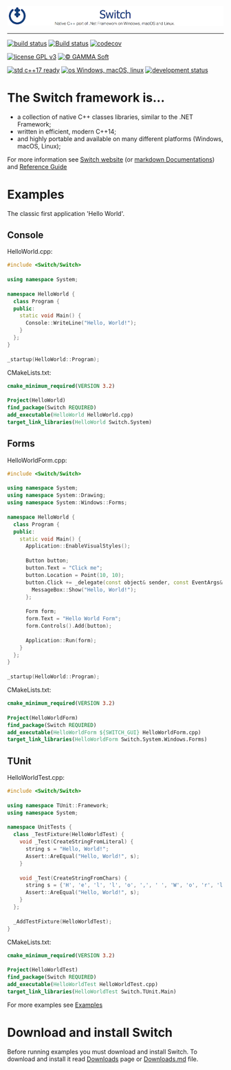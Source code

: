[![GitHub Logo](docs/Pictures/SwitchNativeC++port.png)](https://gammasoft71.github.io/Switch)
____________________________________________________________________________________

[![build status](https://travis-ci.org/gammasoft71/Switch.svg)](https://travis-ci.org/gammasoft71/Switch) 
[![Build status](https://ci.appveyor.com/api/projects/status/kjfq2sl5bc99kut6?svg=true)](https://ci.appveyor.com/project/gammasoft71/switch)
[![codecov](https://codecov.io/gh/gammasoft71/switch/branch/master/graph/badge.svg)](https://codecov.io/gh/gammasoft71/switch)
<!--[![Coverage Status](https://coveralls.io/repos/github/gammasoft71/Switch/badge.svg?branch=master)](https://coveralls.io/github/gammasoft71/Switch?branch=master)-->
[![license GPL v3](https://img.shields.io/badge/license-GPL%20v3-004080.svg)](docs/License.md) 
[![© GAMMA Soft](https://img.shields.io/badge/©-GAMMA%20Soft-004080.svg)](https://gammasoft71.wixsite.com/gammasoft) 
<!--[![language c++](https://img.shields.io/badge/language-c++-004080.svg)](https://gammasoft71.github.io/Switch-doc)-->
[![std c++17 ready](https://img.shields.io/badge/std-c++14-004080.svg)](docs/C++17Ready.md) 
[![os Windows, macOS, linux](https://img.shields.io/badge/os-Windows,%20macOS,%20linux-004080.svg)](docs/Examples.md)
[![development status](https://img.shields.io/badge/dev-status-004080.svg)](docs/SwitchStatus.md) 
<!--[![Download Switch](https://img.shields.io/sourceforge/dt/switchpro.svg)](https://sourceforge.net/projects/switchpro/files/latest/download)-->
<!--[![HitCount](http://hits.dwyl.io/gammasoft71/switch.svg)](http://hits.dwyl.io/gammasoft71/switch)-->

# The Switch framework is...
* a collection of native C++ classes libraries, similar to the .NET Framework;
* written in efficient, modern C++14;
* and highly portable and available on many different platforms (Windows, macOS, Linux);

For more information see [Switch website](https://gammasoft71.wixsite.com/switch) (or [markdown Documentations](./docs/Home.md)) and [Reference Guide](https://gammasoft71.github.io/Switch-doc)


# Examples
The classic first application 'Hello World'.

## Console
HelloWorld.cpp:

```c++
#include <Switch/Switch>

using namespace System;

namespace HelloWorld {
  class Program {
  public:
    static void Main() {
      Console::WriteLine("Hello, World!");
    }
  };
}

_startup(HelloWorld::Program);
```

CMakeLists.txt:

```cmake
cmake_minimum_required(VERSION 3.2)

Project(HelloWorld)
find_package(Switch REQUIRED)
add_executable(HelloWorld HelloWorld.cpp)
target_link_libraries(HelloWorld Switch.System)
```

## Forms
HelloWorldForm.cpp:

```c++
#include <Switch/Switch>

using namespace System;
using namespace System::Drawing;
using namespace System::Windows::Forms;

namespace HelloWorld {
  class Program {
  public:
    static void Main() {
      Application::EnableVisualStyles();
      
      Button button;
      button.Text = "Click me";
      button.Location = Point(10, 10);
      button.Click += _delegate(const object& sender, const EventArgs& e) {
        MessageBox::Show("Hello, World!");
      };
      
      Form form;
      form.Text = "Hello World Form";
      form.Controls().Add(button);
      
      Application::Run(form);
    }
  };
}

_startup(HelloWorld::Program);
```

CMakeLists.txt:

```cmake
cmake_minimum_required(VERSION 3.2)

Project(HelloWorldForm)
find_package(Switch REQUIRED)
add_executable(HelloWorldForm ${SWITCH_GUI} HelloWorldForm.cpp)
target_link_libraries(HelloWorldForm Switch.System.Windows.Forms)
```

## TUnit
HelloWorldTest.cpp:

```c++
#include <Switch/Switch>

using namespace TUnit::Framework;
using namespace System;

namespace UnitTests {
  class _TestFixture(HelloWorldTest) {
    void _Test(CreateStringFromLiteral) {
      string s = "Hello, World!";
      Assert::AreEqual("Hello, World!", s);
    }

    void _Test(CreateStringFromChars) {
      string s = {'H', 'e', 'l', 'l', 'o', ',', ' ', 'W', 'o', 'r', 'l', 'd', '!'};
      Assert::AreEqual("Hello, World!", s);
    }
  };

  _AddTestFixture(HelloWorldTest);
}
```

CMakeLists.txt:

```cmake
cmake_minimum_required(VERSION 3.2)

Project(HelloWorldTest)
find_package(Switch REQUIRED)
add_executable(HelloWorldTest HelloWorldTest.cpp)
target_link_libraries(HelloWorldTest Switch.TUnit.Main)
```

For more examples see [Examples](examples)

# Download and install Switch

Before running examples you must download and install Switch. To download and install it read [Downloads](https://gammasoft71.wixsite.com/switch/downloads) page or [Downloads.md](./docs/Downloads.md) file.